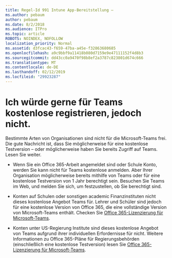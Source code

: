 ```yaml
---
title: Regel-Id 991 Intune App-Bereitstellung –
ms.author: pebaum
author: pebaum
ms.date: 8/2/2018
ms.audience: ITPro
ms.topic: article
ROBOTS: NOINDEX, NOFOLLOW
localization_priority: Normal
ms.assetid: d3fcac43-f659-47ba-a45e-f32863680685
ms.openlocfilehash: a9c9bbf9a11418b080d7159e9e47111152f4d8b3
ms.sourcegitcommit: dd43cc0a9470f98b8ef2a3787c823801d674c666
ms.translationtype: MT
ms.contentlocale: de-DE
ms.lasthandoff: 02/12/2019
ms.locfileid: "29923287"
---
```

# <a name="id-like-to-sign-up-for-teams-free-but-i-cant"></a>Ich würde gerne für Teams kostenlose registrieren, jedoch nicht.

Bestimmte Arten von Organisationen sind nicht für die Microsoft-Teams frei. Die gute Nachricht ist, dass Sie möglicherweise für eine kostenlose Testversion – oder möglicherweise haben Sie bereits Zugriff auf Teams. Lesen Sie weiter.
  
- Wenn Sie ein Office 365-Arbeit angemeldet sind oder Schule Konto, werden Sie kann nicht für Teams kostenlose anmelden. Aber Ihrer Organisation möglicherweise bereits mithilfe von Teams oder für eine kostenlose Testversion von 1 Jahr berechtigt sein. Besuchen Sie Teams im Web, und melden Sie sich, um festzustellen, ob Sie berechtigt sind.
    
- Konten auf Schulen oder sonstigen academic Finanzinstituten nicht dieses kostenlose Angebot Teams für. Lehrer und Schüler sind jedoch für eine kostenlose Version von Office 365, die eine vollständige Version von Microsoft-Teams enthält. Checken Sie [Office 365-Lizenzierung für Microsoft-Teams](https://docs.microsoft.com/microsoftteams/office-365-licensing).
    
- Konten unter US-Regierung Institute sind dieses kostenlose Angebot von Teams aufgrund ihrer individuellen Erfordernisse für nicht. Weitere Informationen zu Office 365-Pläne für Regierungsbehörden (einschließlich eine kostenlose Testversion) lesen Sie [Office 365-Lizenzierung für Microsoft-Teams](https://docs.microsoft.com/microsoftteams/office-365-licensing).
    

